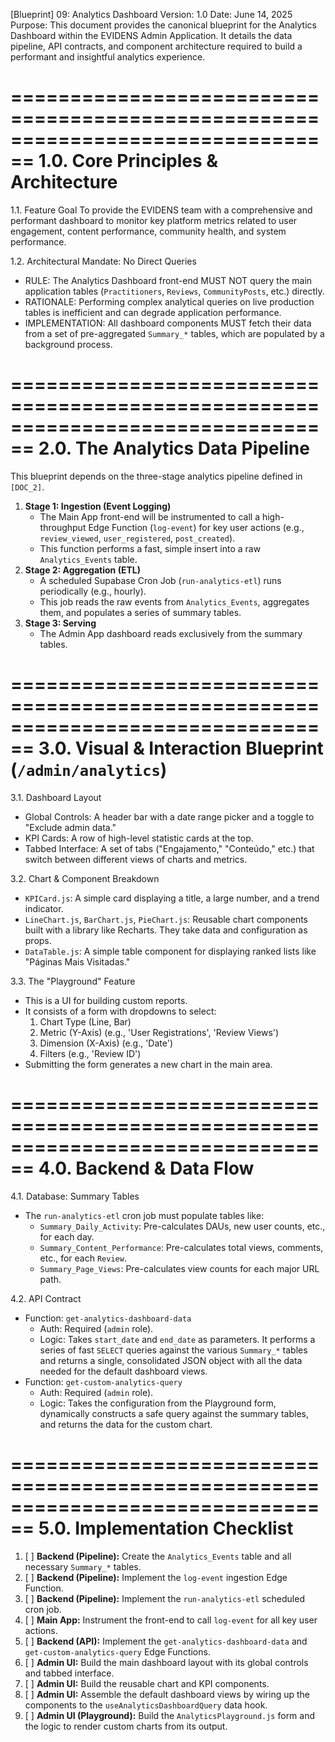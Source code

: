 [Blueprint] 09: Analytics Dashboard
Version: 1.0
Date: June 14, 2025
Purpose: This document provides the canonical blueprint for the Analytics Dashboard within the EVIDENS Admin Application. It details the data pipeline, API contracts, and component architecture required to build a performant and insightful analytics experience.

================================================================================
1.0. Core Principles & Architecture
================================================================================

1.1. Feature Goal
To provide the EVIDENS team with a comprehensive and performant dashboard to monitor key platform metrics related to user engagement, content performance, community health, and system performance.

1.2. Architectural Mandate: No Direct Queries
*   RULE: The Analytics Dashboard front-end MUST NOT query the main application tables (`Practitioners`, `Reviews`, `CommunityPosts`, etc.) directly.
*   RATIONALE: Performing complex analytical queries on live production tables is inefficient and can degrade application performance.
*   IMPLEMENTATION: All dashboard components MUST fetch their data from a set of pre-aggregated `Summary_*` tables, which are populated by a background process.

================================================================================
2.0. The Analytics Data Pipeline
================================================================================

This blueprint depends on the three-stage analytics pipeline defined in `[DOC_2]`.

1.  **Stage 1: Ingestion (Event Logging)**
    *   The Main App front-end will be instrumented to call a high-throughput Edge Function (`log-event`) for key user actions (e.g., `review_viewed`, `user_registered`, `post_created`).
    *   This function performs a fast, simple insert into a raw `Analytics_Events` table.
2.  **Stage 2: Aggregation (ETL)**
    *   A scheduled Supabase Cron Job (`run-analytics-etl`) runs periodically (e.g., hourly).
    *   This job reads the raw events from `Analytics_Events`, aggregates them, and populates a series of summary tables.
3.  **Stage 3: Serving**
    *   The Admin App dashboard reads exclusively from the summary tables.

================================================================================
3.0. Visual & Interaction Blueprint (`/admin/analytics`)
================================================================================

3.1. Dashboard Layout
*   Global Controls: A header bar with a date range picker and a toggle to "Exclude admin data."
*   KPI Cards: A row of high-level statistic cards at the top.
*   Tabbed Interface: A set of tabs ("Engajamento," "Conteúdo," etc.) that switch between different views of charts and metrics.

3.2. Chart & Component Breakdown
*   `KPICard.js`: A simple card displaying a title, a large number, and a trend indicator.
*   `LineChart.js`, `BarChart.js`, `PieChart.js`: Reusable chart components built with a library like Recharts. They take data and configuration as props.
*   `DataTable.js`: A simple table component for displaying ranked lists like "Páginas Mais Visitadas."

3.3. The "Playground" Feature
*   This is a UI for building custom reports.
*   It consists of a form with dropdowns to select:
    1.  Chart Type (Line, Bar)
    2.  Metric (Y-Axis) (e.g., 'User Registrations', 'Review Views')
    3.  Dimension (X-Axis) (e.g., 'Date')
    4.  Filters (e.g., 'Review ID')
*   Submitting the form generates a new chart in the main area.

================================================================================
4.0. Backend & Data Flow
================================================================================

4.1. Database: Summary Tables
*   The `run-analytics-etl` cron job must populate tables like:
    *   `Summary_Daily_Activity`: Pre-calculates DAUs, new user counts, etc., for each day.
    *   `Summary_Content_Performance`: Pre-calculates total views, comments, etc., for each `Review`.
    *   `Summary_Page_Views`: Pre-calculates view counts for each major URL path.

4.2. API Contract
*   Function: `get-analytics-dashboard-data`
    *   Auth: Required (`admin` role).
    *   Logic: Takes `start_date` and `end_date` as parameters. It performs a series of fast `SELECT` queries against the various `Summary_*` tables and returns a single, consolidated JSON object with all the data needed for the default dashboard views.
*   Function: `get-custom-analytics-query`
    *   Auth: Required (`admin` role).
    *   Logic: Takes the configuration from the Playground form, dynamically constructs a safe query against the summary tables, and returns the data for the custom chart.

================================================================================
5.0. Implementation Checklist
================================================================================

1.  [ ] **Backend (Pipeline):** Create the `Analytics_Events` table and all necessary `Summary_*` tables.
2.  [ ] **Backend (Pipeline):** Implement the `log-event` ingestion Edge Function.
3.  [ ] **Backend (Pipeline):** Implement the `run-analytics-etl` scheduled cron job.
4.  [ ] **Main App:** Instrument the front-end to call `log-event` for all key user actions.
5.  [ ] **Backend (API):** Implement the `get-analytics-dashboard-data` and `get-custom-analytics-query` Edge Functions.
6.  [ ] **Admin UI:** Build the main dashboard layout with its global controls and tabbed interface.
7.  [ ] **Admin UI:** Build the reusable chart and KPI components.
8.  [ ] **Admin UI:** Assemble the default dashboard views by wiring up the components to the `useAnalyticsDashboardQuery` data hook.
9.  [ ] **Admin UI (Playground):** Build the `AnalyticsPlayground.js` form and the logic to render custom charts from its output.



